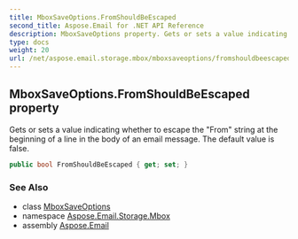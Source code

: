 ```yaml
---
title: MboxSaveOptions.FromShouldBeEscaped
second_title: Aspose.Email for .NET API Reference
description: MboxSaveOptions property. Gets or sets a value indicating whether to escape the From string at the beginning of a line in the body of an email message. The default value is false
type: docs
weight: 20
url: /net/aspose.email.storage.mbox/mboxsaveoptions/fromshouldbeescaped/
---
```

## MboxSaveOptions.FromShouldBeEscaped property

Gets or sets a value indicating whether to escape the "From" string at the beginning of a line in the body of an email message. The default value is false.

```csharp
public bool FromShouldBeEscaped { get; set; }
```

### See Also

* class [MboxSaveOptions](../)
* namespace [Aspose.Email.Storage.Mbox](../../mboxsaveoptions/)
* assembly [Aspose.Email](../../../)


